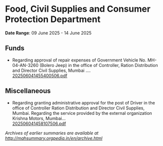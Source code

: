 # Food, Civil Supplies and Consumer Protection Department

**Date Range**: 09 June 2025 - 14 June 2025


## Funds
- Regarding approval of repair expenses of Government Vehicle No. MH-04-AN-3260 (Bolero Jeep) in the office of Controller, Ration Distribution and Director Civil Supplies, Mumbai ....\
  [202506041455400506.pdf](https://gr.maharashtra.gov.in/Site/Upload/Government%20Resolutions/English/202506041455400506.pdf)

## Miscellaneous
- Regarding granting administrative approval for the post of Driver in the office of Controller Ration Distribution and Director Civil Supplies, Mumbai. Regarding the service provided by the external organization Krishna Motors, Mumbai...\
  [202506041458107506.pdf](https://gr.maharashtra.gov.in/Site/Upload/Government%20Resolutions/English/202506041458107506.pdf)


*Archives of earlier summaries are available at http://mahsummary.orgpedia.in/en/archive.html*